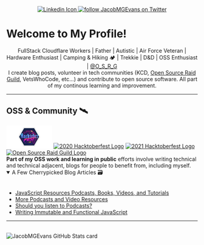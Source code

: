 <head>
<meta property="og:url" content="https://dev.to/jacobmgevans" />
<meta name="description" content="Jacob MG Evans GitHub profile. Describing personal passions and accomplishments."/>
<meta name="viewport" content="width=device-width, initial-scale=1" />
<meta name="theme-color" content="#000000" />
<!-- <script async  src="https://cdn.tailwindcss.com" ></script> -->
<!-- <title> JacobMGEvans profile </title> -->
</head>

<p align="center">
<a href="https://www.linkedin.com/in/jacob-m-g-evans/"><img alt="Linkedin Icon" src="https://www.freepnglogos.com/uploads/linkedin-blue-style-logo-png-0.png" height="30">
</a>
<a href="https://twitter.com/JacobMGEvans?ref_src=twsrc%5Etfw" class="twitter-follow-button">
<img src="https://img.shields.io/twitter/follow/JacobMGEvans?style=social" alt="follow JacobMGEvans on Twitter"/>
</a>
</p>

<h1 class="text-3xl font-bold underline"> Welcome to My Profile! </h1>

<center>
FullStack Cloudflare Workers | Father | Autistic | Air Force Veteran | Hardware Enthusiast | Camping & Hiking 🏕️ | Trekkie | D&D | OSS Enthusiast | 
<a href="https://twitter.com/O_S_R_G">@O_S_R_G</a>
 <br />
 I create blog posts, volunteer in tech communities (KCD, <a href="https://discord.gg/urQuPURusm">Open Source Raid Guild</a>, VetsWhoCode, etc...) and contribute to open source software. All part of my continous learning and improvement.
</center>

<hr/>

<h2> OSS & Community 🛰️</h2>
<span>
<a href="https://dev.to/jacobmgevans"><img src="https://github.com/JacobMGEvans/JacobMGEvans/raw/main/assets/hacktoberfest.png"  alt="2019 Hacktoberfest Logo" height="60"/></a> 
<a href="https://dev.to/jacobmgevans" ><img src="https://res.cloudinary.com/practicaldev/image/fetch/s--Lojm4XAD--/c_imagga_scale,f_auto,fl_progressive,h_900,q_auto,w_1600/https://dev-to-uploads.s3.amazonaws.com/i/9g2loqfoe84qeh8qqpa4.png" alt="2020 Hacktoberfest Logo" height="60"/></a>
<a href="https://dev.to/jacobmgevans"><img src="https://res.cloudinary.com/practicaldev/image/fetch/s--S16JKqF1--/c_imagga_scale,f_auto,fl_progressive,h_420,q_auto,w_1000/https://dev-to-uploads.s3.amazonaws.com/uploads/articles/usrb72jmn6idi0121np5.png" alt="2021 Hacktoberfest Logo" height="60"/></a>
<a href="https://osrg.t3.gg"> <img src="https://osrg.t3.gg/assets/logo-full.svg" alt="Open Source Raid Guild Logo" height="60"/> </a> 
</span>
<br />
<b>Part of my OSS work and learning in public</b> efforts involve writing technical and technical adjacent, blogs for people to benefit from, including myself.

<details open>
<summary>A Few Cherrypicked Blog Articles 🗃️ </summary>
<br />

- <a href="https://dev.to/jacobmgevans/javascript-resources-podcasts-books-videos-and-tutorials-4a6e">JavaScript Resources Podcasts, Books, Videos, and Tutorials</a>
  <br />
- <a href="https://dev.to/jacobmgevans/more-podcasts-and-video-programming-resources-5a8k">More Podcasts and Video Resources</a>
  <br />
- <a href="https://dev.to/jacobmgevans/should-you-listen-to-podcasts-4m5j">Should you listen to Podcasts?</a>
  <br />
- <a href="https://dev.to/jacobmgevans/writing-immutable-javascript-why-how-3if6">Writing Immutable and Functional JavaScript</a>
</details>

<hr/>
<br />

<img src="https://github-readme-stats.vercel.app/api?username=JacobMGEvans" alt="JacobMGEvans GitHub Stats card">
